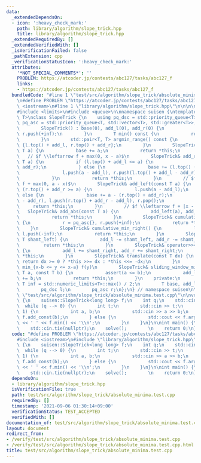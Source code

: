 ```yaml
---
data:
  _extendedDependsOn:
  - icon: ':heavy_check_mark:'
    path: library/algorithm/slope_trick.hpp
    title: library/algorithm/slope_trick.hpp
  _extendedRequiredBy: []
  _extendedVerifiedWith: []
  _isVerificationFailed: false
  _pathExtension: cpp
  _verificationStatusIcon: ':heavy_check_mark:'
  attributes:
    '*NOT_SPECIAL_COMMENTS*': ''
    PROBLEM: https://atcoder.jp/contests/abc127/tasks/abc127_f
    links:
    - https://atcoder.jp/contests/abc127/tasks/abc127_f
  bundledCode: "#line 1 \"test/src/algorithm/slope_trick/absolute_minima.test.cpp\"\
    \n#define PROBLEM \"https://atcoder.jp/contests/abc127/tasks/abc127_f\"\n\n#include\
    \ <iostream>\n#line 1 \"library/algorithm/slope_trick.hpp\"\n\n\n\n#include <cassert>\n\
    #include <limits>\n#include <queue>\n\nnamespace suisen {\ntemplate <typename\
    \ T>\nclass SlopeTrick {\n    using pq_dsc = std::priority_queue<T>;\n    using\
    \ pq_asc = std::priority_queue<T, std::vector<T>, std::greater<T>>;\n    public:\n\
    \        SlopeTrick() : base(0), add_l(0), add_r(0) {\n            l.push(-inf),\
    \ r.push(+inf);\n        }\n        T min() const {\n            return base;\n\
    \        }\n        std::pair<T, T> argmin_range() const {\n            return\
    \ {l.top() + add_l, r.top() + add_r};\n        }\n        SlopeTrick& add_const(const\
    \ T a) {\n            base += a;\n            return *this;\n        }\n     \
    \   // $f \\leftarrow f + max(0, x - a)$\n        SlopeTrick& add_right(const\
    \ T a) {\n            if (l.top() + add_l <= a) {\n                r.push(a -\
    \ add_r);\n            } else {\n                base += (l.top() + add_l) - a;\n\
    \                l.push(a - add_l), r.push(l.top() + add_l - add_r), l.pop();\n\
    \            }\n            return *this;\n        }\n        // $f \\leftarrow\
    \ f + max(0, a - x)$\n        SlopeTrick& add_left(const T a) {\n            if\
    \ (r.top() + add_r >= a) {\n                l.push(a - add_l);\n            }\
    \ else {\n                base += a - (r.top() + add_r);\n                r.push(a\
    \ - add_r), l.push(r.top() + add_r - add_l), r.pop();\n            }\n       \
    \     return *this;\n        }\n        // $f \\leftarrow f + |x - a|$\n     \
    \   SlopeTrick& add_abs(const T a) {\n            add_left(a), add_right(a);\n\
    \            return *this;\n        }\n        SlopeTrick& cumulative_min_left()\
    \ {\n            r = pq_asc{}, r.push(+inf);\n            return *this;\n    \
    \    }\n        SlopeTrick& cumulative_min_right() {\n            l = pq_dsc{},\
    \ l.push(-inf);\n            return *this;\n        }\n        SlopeTrick& operator<<=(const\
    \ T shamt_left) {\n            add_l -= shamt_left, add_r -= shamt_left;\n   \
    \         return *this;\n        }\n        SlopeTrick& operator>>=(const T shamt_right)\
    \ {\n            add_l += shamt_right, add_r += shamt_right;\n            return\
    \ *this;\n        }\n        SlopeTrick& translate(const T dx) {\n           \
    \ return dx >= 0 ? *this >>= dx : *this <<= -dx;\n        }\n        // f(x) =\
    \ min_{x-b <= y <= x-a} f(y)\n        SlopeTrick& sliding_window_minimum(const\
    \ T a, const T b) {\n            assert(a <= b);\n            add_l += a, add_r\
    \ += b;\n            return *this;\n        }\n    private:\n        static constexpr\
    \ T inf = std::numeric_limits<T>::max() / 2;\n        T base, add_l, add_r;\n\
    \        pq_dsc l;\n        pq_asc r;\n};\n} // namespace suisen\n\n\n#line 5\
    \ \"test/src/algorithm/slope_trick/absolute_minima.test.cpp\"\n\nvoid solve()\
    \ {\n    suisen::SlopeTrick<long long> f;\n    int q;\n    std::cin >> q;\n  \
    \  while (q --> 0) {\n        int t;\n        std::cin >> t;\n        if (t ==\
    \ 1) {\n            int a, b;\n            std::cin >> a >> b;\n            f.add_abs(a),\
    \ f.add_const(b);\n        } else {\n            std::cout << f.argmin_range().first\
    \ << ' ' << f.min() << '\\n';\n        }\n    }\n}\n\nint main() {\n    std::ios::sync_with_stdio(false);\n\
    \    std::cin.tie(nullptr);\n    solve();        \n    return 0;\n}\n"
  code: "#define PROBLEM \"https://atcoder.jp/contests/abc127/tasks/abc127_f\"\n\n\
    #include <iostream>\n#include \"library/algorithm/slope_trick.hpp\"\n\nvoid solve()\
    \ {\n    suisen::SlopeTrick<long long> f;\n    int q;\n    std::cin >> q;\n  \
    \  while (q --> 0) {\n        int t;\n        std::cin >> t;\n        if (t ==\
    \ 1) {\n            int a, b;\n            std::cin >> a >> b;\n            f.add_abs(a),\
    \ f.add_const(b);\n        } else {\n            std::cout << f.argmin_range().first\
    \ << ' ' << f.min() << '\\n';\n        }\n    }\n}\n\nint main() {\n    std::ios::sync_with_stdio(false);\n\
    \    std::cin.tie(nullptr);\n    solve();        \n    return 0;\n}"
  dependsOn:
  - library/algorithm/slope_trick.hpp
  isVerificationFile: true
  path: test/src/algorithm/slope_trick/absolute_minima.test.cpp
  requiredBy: []
  timestamp: '2021-09-06 01:30:14+09:00'
  verificationStatus: TEST_ACCEPTED
  verifiedWith: []
documentation_of: test/src/algorithm/slope_trick/absolute_minima.test.cpp
layout: document
redirect_from:
- /verify/test/src/algorithm/slope_trick/absolute_minima.test.cpp
- /verify/test/src/algorithm/slope_trick/absolute_minima.test.cpp.html
title: test/src/algorithm/slope_trick/absolute_minima.test.cpp
---
```

